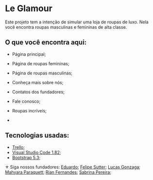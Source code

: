 # Le Glamour
Este projeto tem a intenção de simular uma loja de roupas de luxo. Nela você encontra roupas masculinas e femininas de alta classe.

## O que você encontra aqui:
- Página principal;
- Página de roupas femininas;
- Página de roupas masculinas;
- Conheça mais sobre nós;
- Contatos dos fundadores;
- Fale conosco;
- Roupas incríveis;

- 
## Tecnologias usadas:
- [Trello](https://trello.com/b/qRhzIPh5/projeto-final-database);
- [Visual Studio Code 1.82](https://code.visualstudio.com/download);
- [Bootstrap 5.3](https://getbootstrap.com/);



⚜️ Siga nossos fundadores:
[Eduardo](https://github.com/eduardocs90);
[Felipe Sutter](https://github.com/FelipeSutter);
[Lucas Gonzaga](https://github.com/olucasgon);
[Mahyara Paraquett](https://github.com/MahyParaquett);
[Rian Fernandes](https://github.com/Rian-Fernandes);
[Sabrina Pereira](https://github.com/sabrinapereiry);
